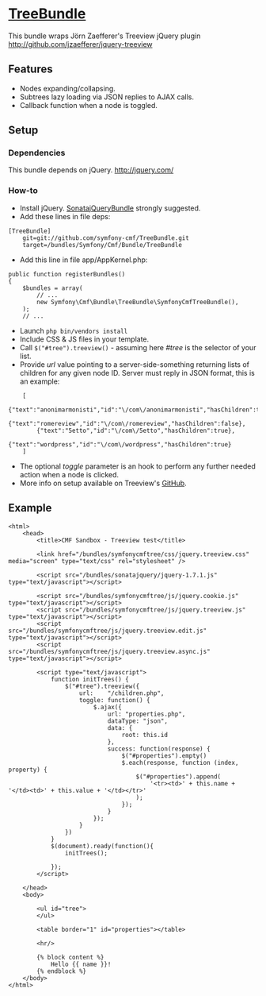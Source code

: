 # [TreeBundle](https://github.com/symfony-cmf/TreeBundle)

This bundle wraps Jörn Zaefferer's Treeview jQuery plugin
http://github.com/jzaefferer/jquery-treeview

## Features

* Nodes expanding/collapsing.
* Subtrees lazy loading via JSON replies to AJAX calls.
* Callback function when a node is toggled.

## Setup

### Dependencies

This bundle depends on jQuery.
http://jquery.com/

### How-to

* Install jQuery. [SonatajQueryBundle](https://github.com/sonata-project/SonatajQueryBundle) strongly suggested.
* Add these lines in file deps:

```
[TreeBundle]
    git=git://github.com/symfony-cmf/TreeBundle.git
    target=/bundles/Symfony/Cmf/Bundle/TreeBundle
```

* Add this line in file app/AppKernel.php:

```
public function registerBundles()
{
    $bundles = array(
        // ...
        new Symfony\Cmf\Bundle\TreeBundle\SymfonyCmfTreeBundle(),
    );
    // ...
```

* Launch `php bin/vendors install`
* Include CSS & JS files in your template.
* Call `$("#tree").treeview()` - assuming here *#tree* is the selector of your list.
* Provide *url* value pointing to a server-side-something returning lists of children for any given node ID.
Server must reply in JSON format, this is an example:

```
    [
        {"text":"anonimarmonisti","id":"\/com\/anonimarmonisti","hasChildren":true},
        {"text":"romereview","id":"\/com\/romereview","hasChildren":false},
        {"text":"5etto","id":"\/com\/5etto","hasChildren":true},
        {"text":"wordpress","id":"\/com\/wordpress","hasChildren":true}
    ]
```

* The optional *toggle* parameter is an hook to perform any further needed action when a node is clicked.
* More info on setup available on Treeview's [GitHub](http://github.com/jzaefferer/jquery-treeview).

## Example

    <html>
        <head>
            <title>CMF Sandbox - Treeview test</title>

            <link href="/bundles/symfonycmftree/css/jquery.treeview.css" media="screen" type="text/css" rel="stylesheet" />

            <script src="/bundles/sonatajquery/jquery-1.7.1.js" type="text/javascript"></script>

            <script src="/bundles/symfonycmftree/js/jquery.cookie.js" type="text/javascript"></script>
            <script src="/bundles/symfonycmftree/js/jquery.treeview.js" type="text/javascript"></script>
            <script src="/bundles/symfonycmftree/js/jquery.treeview.edit.js" type="text/javascript"></script>
            <script src="/bundles/symfonycmftree/js/jquery.treeview.async.js" type="text/javascript"></script>

            <script type="text/javascript">
                function initTrees() {
                    $("#tree").treeview({
                        url:    "/children.php",
                        toggle: function() {
                            $.ajax({
                                url: "properties.php",
                                dataType: "json",
                                data: {
                                    root: this.id
                                },
                                success: function(response) {
                                    $("#properties").empty()
                                    $.each(response, function (index, property) {
                                        $("#properties").append(
                                            '<tr><td>' + this.name + '</td><td>' + this.value + '</td></tr>'
                                        );
                                    });
                                }
                            });
                        }
                    })
                }
                $(document).ready(function(){
                    initTrees();

                });
            </script>

        </head>
        <body>

            <ul id="tree">
            </ul>

            <table border="1" id="properties"></table>

            <hr/>

            {% block content %}
                Hello {{ name }}!
            {% endblock %}
        </body>
    </html>
